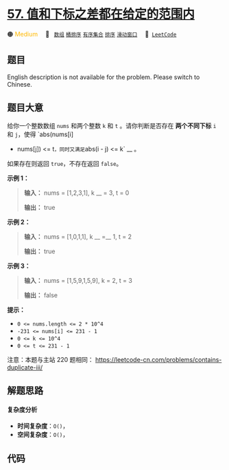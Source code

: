 # [57. 值和下标之差都在给定的范围内](https://leetcode.cn/problems/7WqeDu)

🟠 <font color=#ffb800>Medium</font>&emsp; 🔖&ensp; [`数组`](/tag/array.md) [`桶排序`](/tag/bucket-sort.md) [`有序集合`](/tag/ordered-set.md) [`排序`](/tag/sorting.md) [`滑动窗口`](/tag/sliding-window.md)&emsp; 🔗&ensp;[`LeetCode`](https://leetcode.cn/problems/7WqeDu)

## 题目

English description is not available for the problem. Please switch to
Chinese.


## 题目大意

给你一个整数数组 `nums` 和两个整数 `k` 和 `t` 。请你判断是否存在 **两个不同下标** `i` 和 `j`，使得 `abs(nums[i]
- nums[j]) <= t` ，同时又满足 `abs(i - j) <= k` __ 。

如果存在则返回 `true`，不存在返回 `false`。



**示例  1：**

> 
> 
> 
> 
> 
> **输入：** nums = [1,2,3,1], k __ = 3, t = 0
> 
> **输出：** true

**示例 2：**

> 
> 
> 
> 
> 
> **输入：** nums = [1,0,1,1], k __ =__ 1, t = 2
> 
> **输出：** true

**示例 3：**

> 
> 
> 
> 
> 
> **输入：** nums = [1,5,9,1,5,9], k = 2, t = 3
> 
> **输出：** false



**提示：**

  * `0 <= nums.length <= 2 * 10^4`
  * `-231 <= nums[i] <= 231 - 1`
  * `0 <= k <= 10^4`
  * `0 <= t <= 231 - 1`



注意：本题与主站 220 题相同： <https://leetcode-cn.com/problems/contains-duplicate-iii/>


## 解题思路

#### 复杂度分析

- **时间复杂度**：`O()`，
- **空间复杂度**：`O()`，

## 代码

```javascript

```